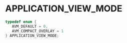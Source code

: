 # APPLICATION_VIEW_MODE

```C
typedef enum {
   AVM_DEFAULT = 0,
   AVM_COMPACT_OVERLAY = 1
} APPLICATION_VIEW_MODE;
```
